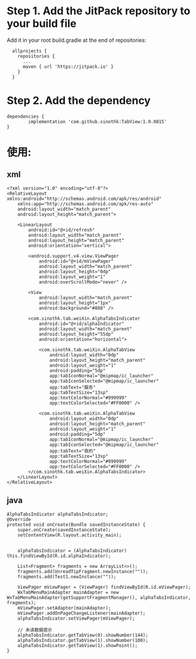 # Step 1. Add the JitPack repository to your build file

  Add it in your root build.gradle at the end of repositories:

      allprojects {
        repositories {
          ...
          maven { url 'https://jitpack.io' }
        }
      }
      
# Step 2. Add the dependency

    dependencies {
            implementation 'com.github.sinothk:TabView:1.0.0815'
    }


# 使用:
  ## xml
    <?xml version="1.0" encoding="utf-8"?>
    <RelativeLayout xmlns:android="http://schemas.android.com/apk/res/android"
        xmlns:app="http://schemas.android.com/apk/res-auto"
        android:layout_width="match_parent"
        android:layout_height="match_parent">

        <LinearLayout
            android:id="@+id/refresh"
            android:layout_width="match_parent"
            android:layout_height="match_parent"
            android:orientation="vertical">

            <android.support.v4.view.ViewPager
                android:id="@+id/mViewPager"
                android:layout_width="match_parent"
                android:layout_height="0dp"
                android:layout_weight="1"
                android:overScrollMode="never" />

            <View
                android:layout_width="match_parent"
                android:layout_height="1px"
                android:background="#888" />

            <com.sinothk.tab.weiXin.AlphaTabsIndicator
                android:id="@+id/alphaIndicator"
                android:layout_width="match_parent"
                android:layout_height="55dp"
                android:orientation="horizontal">

                <com.sinothk.tab.weiXin.AlphaTabView
                    android:layout_width="0dp"
                    android:layout_height="match_parent"
                    android:layout_weight="1"
                    android:padding="5dp"
                    app:tabIconNormal="@mipmap/ic_launcher"
                    app:tabIconSelected="@mipmap/ic_launcher"
                    app:tabText="服务"
                    app:tabTextSize="13sp"
                    app:textColorNormal="#999999"
                    app:textColorSelected="#FF0000" />

                <com.sinothk.tab.weiXin.AlphaTabView
                    android:layout_width="0dp"
                    android:layout_height="match_parent"
                    android:layout_weight="1"
                    android:padding="5dp"
                    app:tabIconNormal="@mipmap/ic_launcher"
                    app:tabIconSelected="@mipmap/ic_launcher"
                    app:tabText="我的"
                    app:tabTextSize="13sp"
                    app:textColorNormal="#999999"
                    app:textColorSelected="#FF0000" />
            </com.sinothk.tab.weiXin.AlphaTabsIndicator>
        </LinearLayout>
    </RelativeLayout>
    
   ## java
   
    AlphaTabsIndicator alphaTabsIndicator;
    @Override
    protected void onCreate(Bundle savedInstanceState) {
        super.onCreate(savedInstanceState);
        setContentView(R.layout.activity_main);


        alphaTabsIndicator = (AlphaTabsIndicator) this.findViewById(R.id.alphaIndicator);

        List<Fragment> fragments = new ArrayList<>();
        fragments.add(UnreadTipFragment.newInstance(""));
        fragments.add(Test1.newInstance(""));

        ViewPager mViewPager = (ViewPager) findViewById(R.id.mViewPager);
        WxTabMenuMainAdapter mainAdapter = new WxTabMenuMainAdapter(getSupportFragmentManager(), alphaTabsIndicator, fragments);
        mViewPager.setAdapter(mainAdapter);
        mViewPager.addOnPageChangeListener(mainAdapter);
        alphaTabsIndicator.setViewPager(mViewPager);

        // 未读数据提示
        alphaTabsIndicator.getTabView(0).showNumber(144);
        alphaTabsIndicator.getTabView(1).showNumber(100);
        alphaTabsIndicator.getTabView(1).showPoint();
    }
